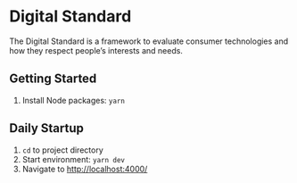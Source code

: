 # Digital Standard #

The Digital Standard is a framework to evaluate consumer technologies and how they respect people’s interests and needs.

## Getting Started ##
1. Install Node packages: `yarn`

## Daily Startup ##
1. `cd` to project directory
2. Start environment: `yarn dev`
3. Navigate to [http://localhost:4000/](http://localhost:4000/)



